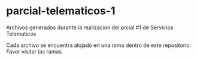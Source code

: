 # parcial-telematicos-1
Archivos generados durante la realizacion del prcial #1 de Servicios Telematicos

Cada archivo se encuentra alojado en una rama dentro de este repositorio. Favor visitar las ramas.
